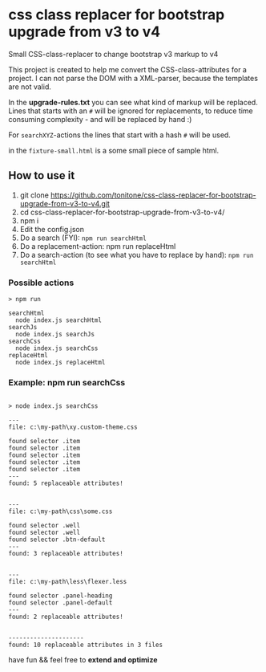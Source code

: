 # css class replacer for bootstrap upgrade from v3 to v4

Small CSS-class-replacer to change bootstrap v3 markup to v4

This project is created to help me convert the CSS-class-attributes for a project. 
I can not parse the DOM with a XML-parser, because the templates are not valid.

In the **upgrade-rules.txt** you can see what kind of markup will be replaced. 
Lines that starts with an `#` will be ignored for replacements, to reduce time consuming complexity - 
and will be replaced by hand :) 

For `searchXYZ`-actions the lines that start with a hash `#` will be used.

in the `fixture-small.html` is a some small piece of sample html.

## How to use it
1. git clone https://github.com/tonitone/css-class-replacer-for-bootstrap-upgrade-from-v3-to-v4.git
2. cd css-class-replacer-for-bootstrap-upgrade-from-v3-to-v4/
3. npm i
4. Edit the config.json
5. Do a search (FYI): `npm run searchHtml`
6. Do a replacement-action: npm run replaceHtml
7. Do a search-action (to see what you have to replace by hand): `npm run searchHtml`


### Possible actions
~~~
> npm run

searchHtml
  node index.js searchHtml
searchJs
  node index.js searchJs
searchCss
  node index.js searchCss
replaceHtml
  node index.js replaceHtml

~~~

### Example: npm run searchCss

~~~

> node index.js searchCss

---
file: c:\my-path\xy.custom-theme.css

found selector .item 
found selector .item 
found selector .item 
found selector .item 
found selector .item 
---
found: 5 replaceable attributes!


---
file: c:\my-path\css\some.css

found selector .well 
found selector .well 
found selector .btn-default 
---
found: 3 replaceable attributes!


---
file: c:\my-path\less\flexer.less

found selector .panel-heading 
found selector .panel-default 
---
found: 2 replaceable attributes!


---------------------
found: 10 replaceable attributes in 3 files 

~~~

have fun && feel free to **extend and optimize**